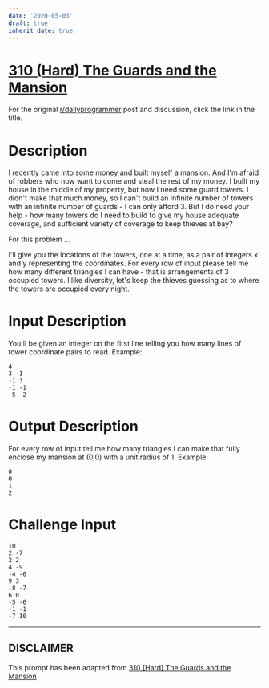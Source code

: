 ```yaml
---
date: '2020-05-03'
draft: true
inherit_date: true
---
```


# [310 (Hard) The Guards and the Mansion](https://www.reddit.com/r/dailyprogrammer/comments/65fkwh/20170414_challenge_310_hard_the_guards_and_the/)

For the original [r/dailyprogrammer](https://www.reddit.com/r/dailyprogrammer/) post and discussion, click the link in the title.

# Description
I recently came into some money and built myself a mansion. And I'm afraid of robbers who now want to come and steal the rest of my money. I built my house in the middle of my property, but now I need some guard towers. I didn't make that much money, so I can't build an infinite number of towers with an infinite number of guards - I can only afford 3. But I do need your help - how many towers do I need to build to give my house adequate coverage, and sufficient variety of coverage to keep thieves at bay?

For this problem ...

I'll give you the locations of the towers, one at a time, as a pair of integers x and y representing the coordinates. For every row of input please tell me how many different triangles I can have - that is arrangements of 3 occupied towers. I like diversity, let's keep the thieves guessing as to where the towers are occupied every night.

# Input Description
You'll be given an integer on the first line telling you how many lines of tower coordinate pairs to read. Example:


```
4
3 -1
-1 3
-1 -1
-5 -2
```
# Output Description
For every row of input tell me how many triangles I can make that fully enclose my mansion at (0,0) with a unit radius of 1. Example:


```
0
0
1
2
```
# Challenge Input

```
10
2 -7
2 2
4 -9
-4 -6
9 3
-8 -7
6 0
-5 -6
-1 -1
-7 10
```

----
## **DISCLAIMER**
This prompt has been adapted from [310 [Hard] The Guards and the Mansion](https://www.reddit.com/r/dailyprogrammer/comments/65fkwh/20170414_challenge_310_hard_the_guards_and_the/
)
